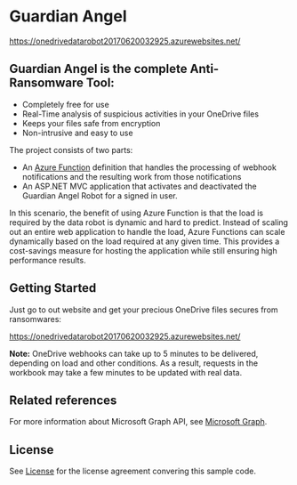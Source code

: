 # Guardian Angel
https://onedrivedatarobot20170620032925.azurewebsites.net/
<h2>Guardian Angel is the complete Anti-Ransomware Tool:</h2>
<ul style="list-style-type:disc">
   <li>Completely free for use</li>
        <li>Real-Time analysis of suspicious activities in your OneDrive files</li>
        <li>Keeps your files safe from encryption</li>
         <li>Non-intrusive and easy to use</li>
         </ul>

The project consists of two parts:

* An [Azure Function](https://azure.microsoft.com/services/functions/) definition that handles the processing of webhook notifications and the resulting work from those notifications
* An ASP.NET MVC application that activates and deactivated the Guardian Angel Robot for a signed in user.

In this scenario, the benefit of using Azure Function is that the load is required by the data robot is dynamic and hard to predict.
Instead of scaling out an entire web application to handle the load, Azure Functions can scale dynamically based on the load required at any given time.
This provides a cost-savings measure for hosting the application while still ensuring high performance results.

## Getting Started

Just go to out website and get your precious OneDrive files secures from ransomwares: 

https://onedrivedatarobot20170620032925.azurewebsites.net/


**Note:** OneDrive webhooks can take up to 5 minutes to be delivered, depending on load and other conditions.
As a result, requests in the workbook may take a few minutes to be updated with real data.

## Related references

For more information about Microsoft Graph API, see [Microsoft Graph](https://graph.microsoft.com).

## License

See [License](LICENSE.txt) for the license agreement convering this sample code.
